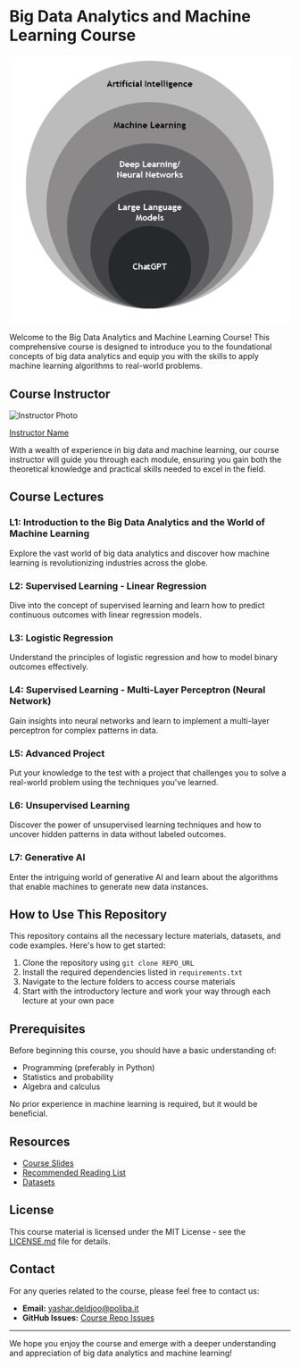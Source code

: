# Big Data Analytics and Machine Learning Course

![Course Banner](https://github.com/yasdel/Big_Data_And_Analytics/raw/main/image1.png)

Welcome to the Big Data Analytics and Machine Learning Course! This comprehensive course is designed to introduce you to the foundational concepts of big data analytics and equip you with the skills to apply machine learning algorithms to real-world problems.

## Course Instructor

![Instructor Photo](URL_TO_INSTRUCTOR_PHOTO)

[Instructor Name](https://yasdel.github.io/)

With a wealth of experience in big data and machine learning, our course instructor will guide you through each module, ensuring you gain both the theoretical knowledge and practical skills needed to excel in the field.

## Course Lectures

### L1: Introduction to the Big Data Analytics and the World of Machine Learning
Explore the vast world of big data analytics and discover how machine learning is revolutionizing industries across the globe.

### L2: Supervised Learning - Linear Regression
Dive into the concept of supervised learning and learn how to predict continuous outcomes with linear regression models.

### L3: Logistic Regression
Understand the principles of logistic regression and how to model binary outcomes effectively.

### L4: Supervised Learning - Multi-Layer Perceptron (Neural Network)
Gain insights into neural networks and learn to implement a multi-layer perceptron for complex patterns in data.

### L5: Advanced Project
Put your knowledge to the test with a project that challenges you to solve a real-world problem using the techniques you've learned.

### L6: Unsupervised Learning
Discover the power of unsupervised learning techniques and how to uncover hidden patterns in data without labeled outcomes.

### L7: Generative AI
Enter the intriguing world of generative AI and learn about the algorithms that enable machines to generate new data instances.

## How to Use This Repository

This repository contains all the necessary lecture materials, datasets, and code examples. Here's how to get started:

1. Clone the repository using `git clone REPO_URL`
2. Install the required dependencies listed in `requirements.txt`
3. Navigate to the lecture folders to access course materials
4. Start with the introductory lecture and work your way through each lecture at your own pace

## Prerequisites

Before beginning this course, you should have a basic understanding of:

- Programming (preferably in Python)
- Statistics and probability
- Algebra and calculus

No prior experience in machine learning is required, but it would be beneficial.

## Resources

- [Course Slides](URL_TO_SLIDES)
- [Recommended Reading List](URL_TO_READING_LIST)
- [Datasets](URL_TO_DATASETS)

## License

This course material is licensed under the MIT License - see the [LICENSE.md](LICENSE_FILE_URL) file for details.

## Contact

For any queries related to the course, please feel free to contact us:

- **Email:** [yashar.deldjoo@poliba.it](mailto:yashar.deldjoo@poliba.it)
- **GitHub Issues:** [Course Repo Issues](LINK_TO_YOUR_REPO_ISSUES)

---

We hope you enjoy the course and emerge with a deeper understanding and appreciation of big data analytics and machine learning!

